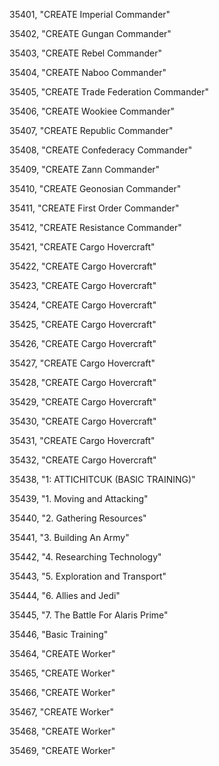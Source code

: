 ﻿35401, "CREATE Imperial Commander"

35402, "CREATE Gungan Commander"

35403, "CREATE Rebel Commander"

35404, "CREATE Naboo Commander"

35405, "CREATE Trade Federation Commander"

35406, "CREATE Wookiee Commander"

35407, "CREATE Republic Commander"

35408, "CREATE Confederacy Commander"

35409, "CREATE Zann Commander"

35410, "CREATE Geonosian Commander"

35411, "CREATE First Order Commander"

35412, "CREATE Resistance Commander"

35421, "CREATE Cargo Hovercraft"

35422, "CREATE Cargo Hovercraft"

35423, "CREATE Cargo Hovercraft"

35424, "CREATE Cargo Hovercraft"

35425, "CREATE Cargo Hovercraft"

35426, "CREATE Cargo Hovercraft"

35427, "CREATE Cargo Hovercraft"

35428, "CREATE Cargo Hovercraft"

35429, "CREATE Cargo Hovercraft"

35430, "CREATE Cargo Hovercraft"

35431, "CREATE Cargo Hovercraft"

35432, "CREATE Cargo Hovercraft"

35438, "1: ATTICHITCUK (BASIC TRAINING)"

35439, "1. Moving and Attacking"

35440, "2. Gathering Resources"

35441, "3. Building An Army"

35442, "4. Researching Technology"

35443, "5. Exploration and Transport"

35444, "6. Allies and Jedi"

35445, "7. The Battle For Alaris Prime"

35446, "Basic Training"

35464, "CREATE Worker"

35465, "CREATE Worker"

35466, "CREATE Worker"

35467, "CREATE Worker"

35468, "CREATE Worker"

35469, "CREATE Worker"

